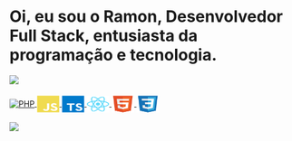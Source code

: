 # Oi, eu sou o Ramon, Desenvolvedor Full Stack, entusiasta da programação e tecnologia.
 <div>
   <a href="https://github.com/carlosramonDev">
   <img height="180em" src="https://github-readme-stats.vercel.app/api/top-langs/?username=carlosramonDev&layout=compact&langs_count=6&theme=tokyonight"/>
</div>
    
<div style="display: inline_block"><br>
  
  <img align="center" alt="PHP" height="40" width="40" src="https://cdn.jsdelivr.net/gh/devicons/devicon@latest/icons/php/php-original.svg" />     
  <img align="center" alt="Js" height="30" width="40" src="https://raw.githubusercontent.com/devicons/devicon/master/icons/javascript/javascript-plain.svg">
  <img align="center" alt="Ts" height="30" width="40" src="https://raw.githubusercontent.com/devicons/devicon/master/icons/typescript/typescript-plain.svg">
  <img align="center" alt="React" height="30" width="40" src="https://raw.githubusercontent.com/devicons/devicon/master/icons/react/react-original.svg">
  <img align="center" alt="HTML" height="30" width="40" src="https://raw.githubusercontent.com/devicons/devicon/master/icons/html5/html5-original.svg">
  <img align="center" alt="CSS" height="30" width="40" src="https://raw.githubusercontent.com/devicons/devicon/master/icons/css3/css3-original.svg">
</div>
 
<br>
 
<div> 
  <a href="https://www.linkedin.com/in/carlos-ramon-cr7" target="_blank"><img src="https://img.shields.io/badge/-LinkedIn-%230077B5?style=for-the-badge&logo=linkedin&logoColor=white" target="_blank"></a>
</div>

  ##
